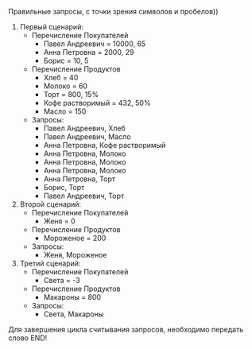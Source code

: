 Правильные запросы, с точки зрения символов и пробелов))
1) Первый сценарий:
   - Перечисление Покупателей
      - Павел Андреевич = 10000, 65
      - Анна Петровна = 2000, 29
      - Борис = 10, 5
   - Перечисление Продуктов
      - Хлеб = 40
      - Молоко = 60
      - Торт = 800, 15%
      - Кофе растворимый = 432, 50%
      - Масло = 150
   - Запросы:
      - Павел Андреевич, Хлеб 
      - Павел Андреевич, Масло 
      - Анна Петровна, Кофе растворимый 
      - Анна Петровна, Молоко 
      - Анна Петровна, Молоко 
      - Анна Петровна, Молоко 
      - Анна Петровна, Торт 
      - Борис, Торт 
      - Павел Андреевич, Торт
2) Второй сценарий:
   - Перечисление Покупателей
       - Женя = 0
   - Перечисление Продуктов
       - Мороженое = 200
   - Запросы:
       - Женя, Мороженое
3) Третий сценарий:
   - Перечисление Покупателей
       - Света = -3
   - Перечисление Продуктов
       - Макароны = 800
   - Запросы:
       - Света, Макароны

Для завершения цикла считывания запросов, необходимо передать слово END!